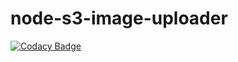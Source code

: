 # node-s3-image-uploader
[![Codacy Badge](https://api.codacy.com/project/badge/Grade/fce975cfdd5e4ceabe55350542398c87)](https://app.codacy.com/app/sean_13/node-s3-image-uploader?utm_source=github.com&utm_medium=referral&utm_content=seanvm/node-s3-image-uploader&utm_campaign=Badge_Grade_Dashboard)